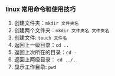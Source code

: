 ### linux 常用命令和使用技巧
1. 创建文件夹：`mkdir 文件夹名 ` 
1. 创建两个文件夹：`mkdir 文件夹名 文件夹名 ` 
2. 创建文件: `touch 文件名`  
3. 返回上一级目录：`cd ..` 
4. 返回上次所在的目录：`cd -`  
5. 返回上两级目录： `cd ../..`
6. 显示工作目录: `pwd`  




